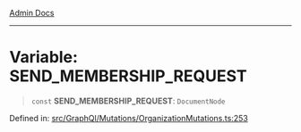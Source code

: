 [Admin Docs](/)

***

# Variable: SEND\_MEMBERSHIP\_REQUEST

> `const` **SEND\_MEMBERSHIP\_REQUEST**: `DocumentNode`

Defined in: [src/GraphQl/Mutations/OrganizationMutations.ts:253](https://github.com/PalisadoesFoundation/talawa-admin/blob/main/src/GraphQl/Mutations/OrganizationMutations.ts#L253)
